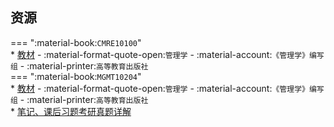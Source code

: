 ## 资源  
=== ":material-book:`CMRE10100`"  
    * [教材](https://api.hanximeng.com/lanzou/?url=https://cqu-openlib.lanzout.com/iroj52fv0uva&type=down) - :material-format-quote-open:`管理学` - :material-account:`《管理学》编写组` - :material-printer:`高等教育出版社`  
=== ":material-book:`MGMT10204`"  
    * [教材](https://api.hanximeng.com/lanzou/?url=https://cqu-openlib.lanzout.com/iroj52fv0uva&type=down) - :material-format-quote-open:`管理学` - :material-account:`《管理学》编写组` - :material-printer:`高等教育出版社`  
    * [笔记、课后习题考研真题详解](https://api.hanximeng.com/lanzou/?url=https://cqu-openlib.lanzout.com/iAumH2hqon1e&type=down) 